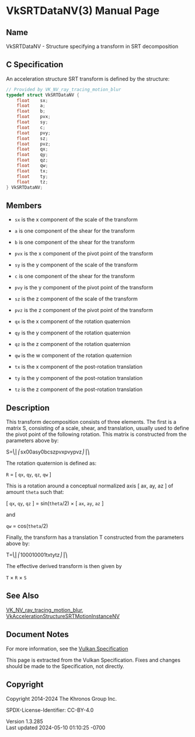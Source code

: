 # VkSRTDataNV(3) Manual Page

## Name

VkSRTDataNV - Structure specifying a transform in SRT decomposition



## <a href="#_c_specification" class="anchor"></a>C Specification

An acceleration structure SRT transform is defined by the structure:

``` c
// Provided by VK_NV_ray_tracing_motion_blur
typedef struct VkSRTDataNV {
    float    sx;
    float    a;
    float    b;
    float    pvx;
    float    sy;
    float    c;
    float    pvy;
    float    sz;
    float    pvz;
    float    qx;
    float    qy;
    float    qz;
    float    qw;
    float    tx;
    float    ty;
    float    tz;
} VkSRTDataNV;
```

## <a href="#_members" class="anchor"></a>Members

- `sx` is the x component of the scale of the transform

- `a` is one component of the shear for the transform

- `b` is one component of the shear for the transform

- `pvx` is the x component of the pivot point of the transform

- `sy` is the y component of the scale of the transform

- `c` is one component of the shear for the transform

- `pvy` is the y component of the pivot point of the transform

- `sz` is the z component of the scale of the transform

- `pvz` is the z component of the pivot point of the transform

- `qx` is the x component of the rotation quaternion

- `qy` is the y component of the rotation quaternion

- `qz` is the z component of the rotation quaternion

- `qw` is the w component of the rotation quaternion

- `tx` is the x component of the post-rotation translation

- `ty` is the y component of the post-rotation translation

- `tz` is the z component of the post-rotation translation

## <a href="#_description" class="anchor"></a>Description

This transform decomposition consists of three elements. The first is a
matrix S, consisting of a scale, shear, and translation, usually used to
define the pivot point of the following rotation. This matrix is
constructed from the parameters above by:

S=⎝⎜⎛​sx00​asy0​bcsz​pvxpvypvz​⎠⎟⎞​

The rotation quaternion is defined as:

  
`R` = \[ `qx`, `qy`, `qz`, `qw` \]

This is a rotation around a conceptual normalized axis \[ ax, ay, az \]
of amount `theta` such that:

  
\[ `qx`, `qy`, `qz` \] = sin(`theta`/2) × \[ `ax`, `ay`, `az` \]

and

  
`qw` = cos(`theta`/2)

Finally, the transform has a translation T constructed from the
parameters above by:

T=⎝⎜⎛​100​010​001​txtytz​⎠⎟⎞​

The effective derived transform is then given by

  
`T` × `R` × `S`

## <a href="#_see_also" class="anchor"></a>See Also

[VK_NV_ray_tracing_motion_blur](https://registry.khronos.org/vulkan/specs/1.3-extensions/man/html/VK_NV_ray_tracing_motion_blur.html),
[VkAccelerationStructureSRTMotionInstanceNV](https://registry.khronos.org/vulkan/specs/1.3-extensions/man/html/VkAccelerationStructureSRTMotionInstanceNV.html)

## <a href="#_document_notes" class="anchor"></a>Document Notes

For more information, see the <a
href="https://registry.khronos.org/vulkan/specs/1.3-extensions/html/vkspec.html#VkSRTDataNV"
target="_blank" rel="noopener">Vulkan Specification</a>

This page is extracted from the Vulkan Specification. Fixes and changes
should be made to the Specification, not directly.

## <a href="#_copyright" class="anchor"></a>Copyright

Copyright 2014-2024 The Khronos Group Inc.

SPDX-License-Identifier: CC-BY-4.0

Version 1.3.285  
Last updated 2024-05-10 01:10:25 -0700
